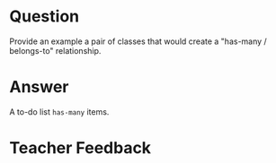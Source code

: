 # Question

Provide an example a pair of classes that would create a "has-many / belongs-to" relationship.

# Answer
A to-do list `has-many` items.

# Teacher Feedback
